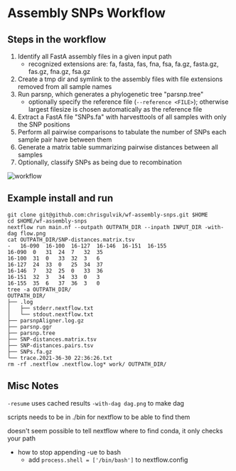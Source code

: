 # Assembly SNPs Workflow


## Steps in the workflow
1. Identify all FastA assembly files in a given input path
    - recognized extensions are:  fa, fasta, fas, fna, fsa, fa.gz, fasta.gz, fas.gz, fna.gz, fsa.gz
2. Create a tmp dir and symlink to the assembly files with file extensions removed from all sample names
3. Run parsnp, which generates a phylogenetic tree "parsnp.tree"
    - optionally specify the reference file (`--reference <FILE>`); otherwise largest filesize is chosen automatically as the reference file
4. Extract a FastA file "SNPs.fa" with harvesttools of all samples with only the SNP positions
5. Perform all pairwise comparisons to tabulate the number of SNPs each sample pair have between them
6. Generate a matrix table summarizing pairwise distances between all samples
7. Optionally, classify SNPs as being due to recombination

![workflow](images/workflow_v1.0.0.png)


## Example install and run
```
git clone git@github.com:chrisgulvik/wf-assembly-snps.git $HOME
cd $HOME/wf-assembly-snps
nextflow run main.nf --outpath OUTPATH_DIR --inpath INPUT_DIR -with-dag flow.png
cat OUTPATH_DIR/SNP-distances.matrix.tsv
-   16-090  16-100  16-127  16-146  16-151  16-155
16-090  0   31  24  7   32  35
16-100  31  0   33  32  3   6
16-127  24  33  0   25  34  37
16-146  7   32  25  0   33  36
16-151  32  3   34  33  0   3
16-155  35  6   37  36  3   0
tree -a OUTPATH_DIR/
OUTPATH_DIR/
├── .log
│   ├── stderr.nextflow.txt
│   └── stdout.nextflow.txt
├── parsnpAligner.log.gz
├── parsnp.ggr
├── parsnp.tree
├── SNP-distances.matrix.tsv
├── SNP-distances.pairs.tsv
├── SNPs.fa.gz
└── trace.2021-36-30 22:36:26.txt
rm -rf .nextflow .nextflow.log* work/ OUTPATH_DIR/
```


## Misc Notes
`-resume` uses cached results
`-with-dag dag.png` to make dag

scripts needs to be in ./bin for nextflow to be able to find them

doesn't seem possible to tell nextflow where to find conda,
it only checks your path

- how to stop appending -ue to bash
    - add `process.shell = ['/bin/bash']` to nextflow.config
